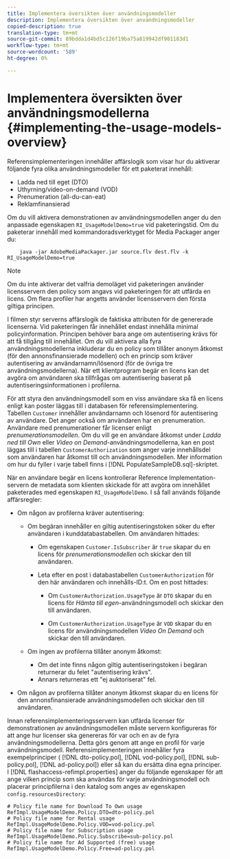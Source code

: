 ```yaml
---
title: Implementera översikten över användningsmodeller
description: Implementera översikten över användningsmodeller
copied-description: true
translation-type: tm+mt
source-git-commit: 89bdda1d4bd5c126f19ba75a819942df901183d1
workflow-type: tm+mt
source-wordcount: '589'
ht-degree: 0%

---
```



# Implementera översikten över användningsmodellerna {#implementing-the-usage-models-overview}

Referensimplementeringen innehåller affärslogik som visar hur du aktiverar följande fyra olika användningsmodeller för ett paketerat innehåll:

* Ladda ned till eget (DTO)
* Uthyrning/video-on-demand (VOD)
* Prenumeration (all-du-can-eat)
* Reklamfinansierad

Om du vill aktivera demonstrationen av användningsmodellen anger du den anpassade egenskapen `RI_UsageModelDemo=true` vid paketeringstid. Om du paketerar innehåll med kommandoradsverktyget för Media Packager anger du:

```
    java -jar AdobeMediaPackager.jar source.flv dest.flv -k RI_UsageModelDemo=true
```

>[!NOTE]
>
>Om du inte aktiverar det valfria demoläget vid paketeringen använder licensservern den policy som angavs vid paketeringen för att utfärda en licens. Om flera profiler har angetts använder licensservern den första giltiga principen.

I filmen styr serverns affärslogik de faktiska attributen för de genererade licenserna. Vid paketeringen får innehållet endast innehålla minimal policyinformation. Principen behöver bara ange om autentisering krävs för att få tillgång till innehållet. Om du vill aktivera alla fyra användningsmodellerna inkluderar du en policy som tillåter anonym åtkomst (för den annonsfinansierade modellen) och en princip som kräver autentisering av användarnamn/lösenord (för de övriga tre användningsmodellerna). När ett klientprogram begär en licens kan det avgöra om användaren ska tillfrågas om autentisering baserat på autentiseringsinformationen i profilerna.

För att styra den användningsmodell som en viss användare ska få en licens enligt kan poster läggas till i databasen för referensimplementering. Tabellen `Customer` innehåller användarnamn och lösenord för autentisering av användare. Det anger också om användaren har en prenumeration. Användare med prenumerationer får licenser enligt *prenumerationsmodellen*. Om du vill ge en användare åtkomst under *Ladda ned till Own* eller *Video on Demand*-användningsmodellerna, kan en post läggas till i tabellen `CustomerAuthorization` som anger varje innehållsdel som användaren har åtkomst till och användningsmodellen. Mer information om hur du fyller i varje tabell finns i [!DNL PopulateSampleDB.sql]-skriptet.

När en användare begär en licens kontrollerar Reference Implementation-servern de metadata som klienten skickade för att avgöra om innehållet paketerades med egenskapen `RI_UsageModelDemo`. I så fall används följande affärsregler:

* Om någon av profilerna kräver autentisering:

   * Om begäran innehåller en giltig autentiseringstoken söker du efter användaren i kunddatabastabellen. Om användaren hittades:

      * Om egenskapen `Customer.IsSubscriber` är `true` skapar du en licens för *prenumerationsmodellen* och skickar den till användaren.

      * Leta efter en post i databastabellen `CustomerAuthorization` för den här användaren och innehålls-ID:t. Om en post hittades:

         * Om `CustomerAuthorization.UsageType` är `DTO` skapar du en licens för *Hämta till egen*-användningsmodell och skickar den till användaren.

         * Om `CustomerAuthorization.UsageType` är `VOD` skapar du en licens för användningsmodellen *Video On Demand* och skickar den till användaren.
   * Om ingen av profilerna tillåter anonym åtkomst:

      * Om det inte finns någon giltig autentiseringstoken i begäran returnerar du felet &quot;autentisering krävs&quot;.
      * Annars returneras ett &quot;ej auktoriserat&quot; fel.


* Om någon av profilerna tillåter anonym åtkomst skapar du en licens för den annonsfinansierade användningsmodellen och skickar den till användaren.

Innan referensimplementeringsservern kan utfärda licenser för demonstrationen av användningsmodellen måste servern konfigureras för att ange hur licenser ska genereras för var och en av de fyra användningsmodellerna. Detta görs genom att ange en profil för varje användningsmodell. Referensimplementeringen innehåller fyra exempelprinciper ( [!DNL dto-policy.pol], [!DNL vod-policy.pol], [!DNL sub-policy.pol], [!DNL ad-policy.pol]) eller så kan du ersätta dina egna principer. I [!DNL flashaccess-refimpl.properties] anger du följande egenskaper för att ange vilken princip som ska användas för varje användningsmodell och placerar principfilerna i den katalog som anges av egenskapen `config.resourcesDirectory`:

```
# Policy file name for Download To Own usage  
RefImpl.UsageModelDemo.Policy.DTO=dto-policy.pol  
# Policy file name for Rental usage  
RefImpl.UsageModelDemo.Policy.VOD=vod-policy.pol  
# Policy file name for Subscription usage  
RefImpl.UsageModelDemo.Policy.Subscribe=sub-policy.pol  
# Policy file name for Ad Supported (free) usage  
RefImpl.UsageModelDemo.Policy.Free=ad-policy.pol
```

